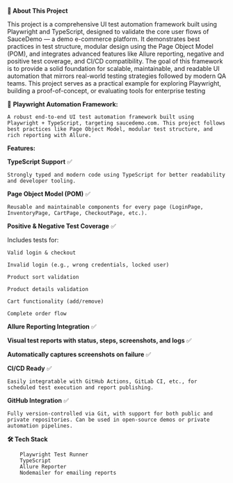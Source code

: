 **📖 About This Project**

This project is a comprehensive UI test automation framework built using Playwright and TypeScript, designed to validate the core user flows of SauceDemo — a demo e-commerce platform. It demonstrates best practices in test structure, modular design using the Page Object Model (POM), and integrates advanced features like Allure reporting, negative and positive test coverage, and CI/CD compatibility. The goal of this framework is to provide a solid foundation for scalable, maintainable, and readable UI automation that mirrors real-world testing strategies followed by modern QA teams. This project serves as a practical example for exploring Playwright, building a proof-of-concept, or evaluating tools for enterprise testing


🚀 **Playwright Automation Framework:**

    A robust end-to-end UI test automation framework built using Playwright + TypeScript, targeting saucedemo.com. This project follows best practices like Page Object Model, modular test structure, and rich reporting with Allure.

**Features:**

**TypeScript Support** ✅

    Strongly typed and modern code using TypeScript for better readability and developer tooling.

**Page Object Model (POM)** ✅

    Reusable and maintainable components for every page (LoginPage, InventoryPage, CartPage, CheckoutPage, etc.).

**Positive & Negative Test Coverage** ✅

  Includes tests for:

    Valid login & checkout

    Invalid login (e.g., wrong credentials, locked user)

    Product sort validation

    Product details validation

    Cart functionality (add/remove)

    Complete order flow

**Allure Reporting Integration** ✅

**Visual test reports with status, steps, screenshots, and logs** ✅

**Automatically captures screenshots on failure** ✅

**CI/CD Ready** ✅

    Easily integratable with GitHub Actions, GitLab CI, etc., for scheduled test execution and report publishing.

**GitHub Integration** ✅

    Fully version-controlled via Git, with support for both public and private repositories. Can be used in open-source demos or private automation pipelines.

**🛠 Tech Stack**

        Playwright Test Runner
        TypeScript
        Allure Reporter
        Nodemailer for emailing reports
